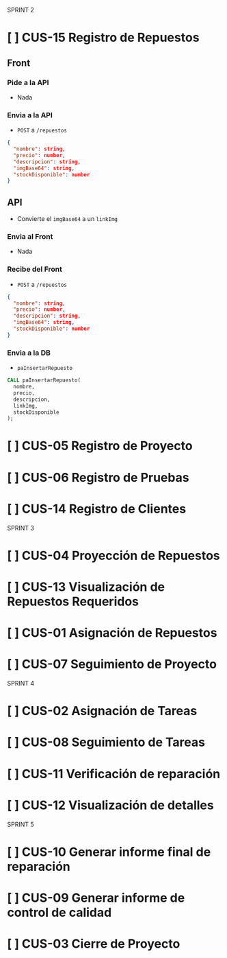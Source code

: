 SPRINT 2

# [ ] CUS-15 Registro de Repuestos

## Front

### Pide a la API
- Nada

### Envia a la API
- `POST` a `/repuestos`

```json
{
  "nombre": string,
  "precio": number,
  "descripcion": string,
  "imgBase64": string,
  "stockDisponible": number
}
```

## API

- Convierte el `imgBase64` a un `linkImg`

### Envia al Front
- Nada

### Recibe del Front
- `POST` a `/repuestos`

```json
{
  "nombre": string,
  "precio": number,
  "descripcion": string,
  "imgBase64": string,
  "stockDisponible": number
}
```

### Envia a la DB
- ``paInsertarRepuesto``

```sql
CALL paInsertarRepuesto(
  nombre,
  precio,
  descripcion,
  linkImg,
  stockDisponible
);
```

# [ ] CUS-05 Registro de Proyecto
# [ ] CUS-06 Registro de Pruebas
# [ ] CUS-14 Registro de Clientes

SPRINT 3
# [ ] CUS-04 Proyección de Repuestos
# [ ] CUS-13 Visualización de Repuestos Requeridos
# [ ] CUS-01 Asignación de Repuestos
# [ ] CUS-07 Seguimiento de Proyecto

SPRINT 4
# [ ] CUS-02 Asignación de Tareas
# [ ] CUS-08 Seguimiento de Tareas
# [ ] CUS-11 Verificación de reparación
# [ ] CUS-12 Visualización de detalles

SPRINT 5
# [ ] CUS-10 Generar informe final de reparación
# [ ] CUS-09 Generar informe de control de calidad
# [ ] CUS-03 Cierre de Proyecto